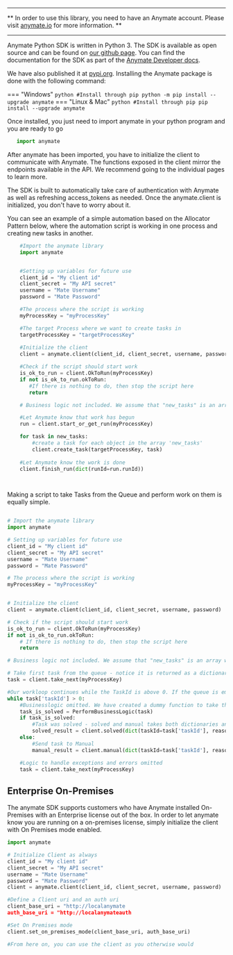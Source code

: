
---

** In order to use this library, you need to have an Anymate account. Please visit [anymate.io](https://www.anymate.io) for more information. **

---

Anymate Python SDK is written in Python 3.
The SDK is available as open source and can be found on [our github page][githublink]. 
You can find the documentation for the SDK as part of the [Anymate Developer docs][anymatedocs].

We have also published it at [pypi.org][pypilink]. Installing the Anymate package is done with the following command: 

=== "Windows"
    ``` python
    #Install through pip
    python -m pip install --upgrade anymate
    ```
=== "Linux & Mac"
    ``` python
    #Install through pip
    pip install --upgrade anymate
    ```

Once installed, you just need to import anymate in your python program and you are ready to go

``` python
   import anymate
```

After anymate has been imported, you have to initialize the client to communicate with Anymate.
The functions exposed in the client mirror the endpoints available in the API. We recommend going to the individual pages to learn more.


The SDK is built to automatically take care of authentication with Anymate as well as refreshing access_tokens as needed. Once the anymate.client is initialized, you don't have to worry about it.

You can see an example of a simple automation based on the Allocator Pattern below, where the automation script is working in one process and creating new tasks in another.

``` Python
    #Import the anymate library
    import anymate


    #Setting up variables for future use
    client_id = "My client id"
    client_secret = "My API secret"
    username = "Mate Username"
    password = "Mate Password"

    #The process where the script is working
    myProcessKey = "myProcessKey"

    #The target Process where we want to create tasks in
    targetProcessKey = "targetProcessKey"
    
    #Initialize the client
    client = anymate.client(client_id, client_secret, username, password)

    #Check if the script should start work
    is_ok_to_run = client.OkToRun(myProcessKey)
    if not is_ok_to_run.okToRun:
       #If there is nothing to do, then stop the script here
       return

    # Business logic not included. We assume that "new_tasks" is an array with objects ready for anymate.

    #Let Anymate know that work has begun
    run = client.start_or_get_run(myProcessKey)

    for task in new_tasks:
        #create a task for each object in the array 'new_tasks'
        client.create_task(targetProcessKey, task)
    
    #Let Anymate know the work is done
    client.finish_run(dict(runId=run.runId))

      
```

Making a script to take Tasks from the Queue and perform work on them is equally simple.

``` python

# Import the anymate library
import anymate

# Setting up variables for future use
client_id = "My client id"
client_secret = "My API secret"
username = "Mate Username"
password = "Mate Password"

# The process where the script is working
myProcessKey = "myProcessKey"


# Initialize the client
client = anymate.client(client_id, client_secret, username, password)

# Check if the script should start work
is_ok_to_run = client.OkToRun(myProcessKey)
if not is_ok_to_run.okToRun:
    # If there is nothing to do, then stop the script here
    return

# Business logic not included. We assume that "new_tasks" is an array with objects ready for anymate.

# Take first task from the queue - notice it is returned as a dictionary
task = client.take_next(myProcessKey)

#Our workloop continues while the TaskId is above 0. If the queue is empty, the TaskId will be -1.
while task['taskId'] > 0:
    #Businesslogic omitted. We have created a dummy function to take the Task as input and return if it is solved (true) or goes to manual (false)
    task_is_solved = PerformBusinessLogic(task)
    if task_is_solved:
        #Task was solved - solved and manual takes both dictionaries and objects, as long as they have the right keys/attributes.
        solved_result = client.solved(dict(taskId=task['taskId'], reason='Solved', comment = 'Task was solved'))
    else:
        #Send task to Manual
        manual_result = client.manual(dict(taskId=task['taskId'], reason='Manual', comment='Task was sent to Manual'))

    #Logic to handle exceptions and errors omitted
    task = client.take_next(myProcessKey)

```

## Enterprise On-Premises

The anymate SDK supports customers who have Anymate installed On-Premises with an Enterprise license out of the box.
In order to let anymate know you are running on a on-premises license, simply initialize the client with On Premises mode enabled.

``` python 
import anymate

# Initialize Client as always
client_id = "My client id"
client_secret = "My API secret"
username = "Mate Username"
password = "Mate Password"
client = anymate.client(client_id, client_secret, username, password)

#Define a Client uri and an auth uri
client_base_uri = "http://localanymate
auth_base_uri = "http://localanymateauth

#Set On Premises mode
client.set_on_premises_mode(client_base_uri, auth_base_uri)

#From here on, you can use the client as you otherwise would

```

[anymatedocs]: http://docs.anymate.io/developer/SDK/python/
[githublink]: https://github.com/anymate/AnymatePythonSDK/
[pypilink]: https://pypi.org/project/anymate/
